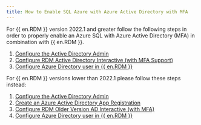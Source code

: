 ```yaml
---
title: How to Enable SQL Azure with Azure Active Directory with MFA
---
```

For {{ en.RDM }} version 2022.1 and greater follow the following steps in order to properly enable an Azure SQL with Azure Active Directory (MFA) in combination with {{ en.RDM }}.

1. [Configure the Active Directory Admin](https://help.remotedesktopmanager.com/installation_configureazuread.html)
1. [Configure RDM Active Directory Interactive (with MFA Support)](https://help.remotedesktopmanager.com/datasources_advanced_sqlazure_configuresqlazureforadconnections.html)
1. [Configure Azure Directory user in {{ en.RDM }}](https://help.remotedesktopmanager.com/rdm_configure_user.html)

For {{ en.RDM }} versions lower than 2022.1 please follow these steps instead:

1. [Configure the Active Directory Admin](https://help.remotedesktopmanager.com/installation_configureazuread.html)
1. [Create an Azure Active Directory App Registration](https://help.remotedesktopmanager.com/datasources_advanced_sqlazure_configureappregistration.html)
1. [Configure RDM Older Version AD Interactive (with MFA)](https://help.remotedesktopmanager.com/datasources_advanced_sqlazure_configuresqlazureforadconnections_old.html)
1. [Configure Azure Directory user in {{ en.RDM }}](https://help.remotedesktopmanager.com/rdm_configure_user.html)
